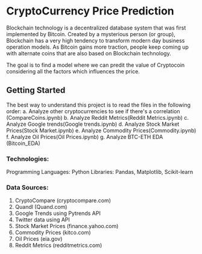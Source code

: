 # CryptoCurrency Price Prediction

Blockchain technology is a decentralized database system that was first implemented by Bitcoin. Created by a mysterious person (or group), Blockchain has a very high tendency to transform modern day business operation models. As Bitcoin gains more traction, people keep coming up with alternate coins that are also based on Blockchain technology.

The goal is to find a model where we can predit the value of Cryptocoin considering all the factors which influences the price.

## Getting Started

The best way to understand this project is to read the files in the following order:
    a.  Analyze other cryptocurrencies to see if there's a correlation (CompareCoins.ipynb)
    b.  Analyze Reddit Metrics(Reddit Metrics.ipynb)
    c.  Analyze Google trends(Google trends.ipynb)
    d.  Analyze Stock Market Prices(Stock Market.ipynb)
    e.  Analyze Commodity Prices(Commodity.ipynb)
    f.  Analyze Oil Prices(Oil Prices.ipynb)
    g.  Analyze BTC-ETH EDA (Bitcoin_EDA)

### Technologies:
Programming Languages: Python
Libraries: Pandas, Matplotlib, Scikit-learn

### Data Sources:
1. CryptoCompare (cryptocompare.com)
2. Quandl (Quand.com)
3. Google Trends using Pytrends API
4. Twitter data using API
5. Stock Market Prices (finance.yahoo.com)
6. Commodity Prices (kitco.com)
7. Oil Prices (eia.gov)
8. Reddit Metrics (redditmetrics.com)


